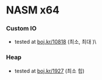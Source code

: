 # NASM x64

### Custom IO
- tested at [boj.kr/10818](boj.kr/10818 "boj.kr/10818") (최소, 최대 )\

### Heap
- tested at [boj.kr/1927](boj.kr/1927 "boj.kr/1927") (최소 힙)
